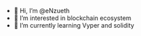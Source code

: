 - 👋 Hi, I’m @eNzueth
- 👀 I’m interested in blockchain ecosystem
- 🌱 I’m currently learning Vyper and solidity

<!---
eNzueth/eNzueth is a ✨ special ✨ repository because its `README.md` (this file) appears on your GitHub profile.
You can click the Preview link to take a look at your changes.
--->
